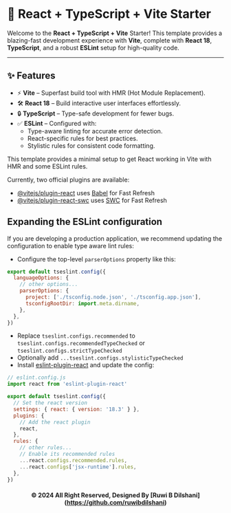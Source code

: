 
# 🚀 React + TypeScript + Vite Starter

Welcome to the **React + TypeScript + Vite** Starter! This template provides a blazing-fast development experience with **Vite**, complete with **React 18**, **TypeScript**, and a robust **ESLint** setup for high-quality code.

---

## ✨ Features

- ⚡ **Vite** – Superfast build tool with HMR (Hot Module Replacement).
- 🛠️ **React 18** – Build interactive user interfaces effortlessly.
- 🔒 **TypeScript** – Type-safe development for fewer bugs.
- ✅ **ESLint** – Configured with:
  - Type-aware linting for accurate error detection.
  - React-specific rules for best practices.
  - Stylistic rules for consistent code formatting.
 
    
This template provides a minimal setup to get React working in Vite with HMR and some ESLint rules.

Currently, two official plugins are available:

- [@vitejs/plugin-react](https://github.com/vitejs/vite-plugin-react/blob/main/packages/plugin-react/README.md) uses [Babel](https://babeljs.io/) for Fast Refresh
- [@vitejs/plugin-react-swc](https://github.com/vitejs/vite-plugin-react-swc) uses [SWC](https://swc.rs/) for Fast Refresh

## Expanding the ESLint configuration

If you are developing a production application, we recommend updating the configuration to enable type aware lint rules:

- Configure the top-level `parserOptions` property like this:

```js
export default tseslint.config({
  languageOptions: {
    // other options...
    parserOptions: {
      project: ['./tsconfig.node.json', './tsconfig.app.json'],
      tsconfigRootDir: import.meta.dirname,
    },
  },
})
```

- Replace `tseslint.configs.recommended` to `tseslint.configs.recommendedTypeChecked` or `tseslint.configs.strictTypeChecked`
- Optionally add `...tseslint.configs.stylisticTypeChecked`
- Install [eslint-plugin-react](https://github.com/jsx-eslint/eslint-plugin-react) and update the config:

```js
// eslint.config.js
import react from 'eslint-plugin-react'

export default tseslint.config({
  // Set the react version
  settings: { react: { version: '18.3' } },
  plugins: {
    // Add the react plugin
    react,
  },
  rules: {
    // other rules...
    // Enable its recommended rules
    ...react.configs.recommended.rules,
    ...react.configs['jsx-runtime'].rules,
  },
})
```
<div align="center">

#### © 2024 All Right Reserved, Designed By [Ruwi B Dilshani] (https://github.com/ruwibdilshani)

</div>

